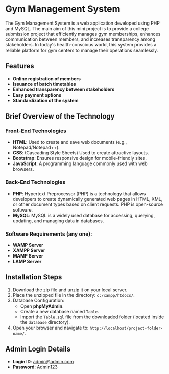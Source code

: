# Gym Management System

The Gym Management System is a web application developed using PHP and MySQL. The main aim of this mini project is to provide a college submission project that efficiently manages gym memberships, enhances communication between members, and increases transparency among stakeholders. In today's health-conscious world, this system provides a reliable platform for gym centers to manage their operations seamlessly.

## Features
- **Online registration of members**
- **Issuance of batch timetables**
- **Enhanced transparency between stakeholders**
- **Easy payment options**
- **Standardization of the system**

## Brief Overview of the Technology

### Front-End Technologies
- **HTML**: Used to create and save web documents (e.g., Notepad/Notepad++).
- **CSS**: (Cascading Style Sheets) Used to create attractive layouts.
- **Bootstrap**: Ensures responsive design for mobile-friendly sites.
- **JavaScript**: A programming language commonly used with web browsers.

### Back-End Technologies
- **PHP**: Hypertext Preprocessor (PHP) is a technology that allows developers to create dynamically generated web pages in HTML, XML, or other document types based on client requests. PHP is open-source software.
- **MySQL**: MySQL is a widely used database for accessing, querying, updating, and managing data in databases.

### Software Requirements (any one):
- **WAMP Server**
- **XAMPP Server**
- **MAMP Server**
- **LAMP Server**

## Installation Steps
1. Download the zip file and unzip it on your local server.
2. Place the unzipped file in the directory: `c:/xampp/htdocs/`.
3. Database Configuration:
   - Open **phpMyAdmin**.
   - Create a new database named `Table`.
   - Import the `Table.sql` file from the downloaded folder (located inside the `database` directory).
4. Open your browser and navigate to: `http://localhost/project-folder-name/`.

## Admin Login Details
- **Login ID**: admin@admin.com
- **Password**: Admin123


